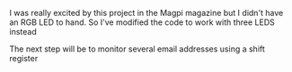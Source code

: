 I was really excited by this project in the Magpi magazine but I didn't have an RGB LED to hand. 
So I've modified the code to work with three LEDS instead

The next step will be to monitor several email addresses using a
shift register
